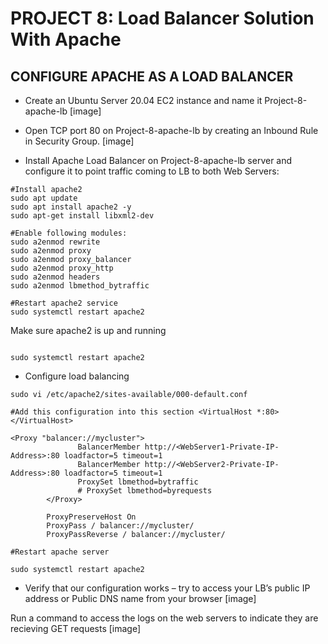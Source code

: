 # PROJECT 8: Load Balancer Solution With Apache #

## CONFIGURE APACHE AS A LOAD BALANCER

- Create an Ubuntu Server 20.04 EC2 instance and name it Project-8-apache-lb
[image]

- Open TCP port 80 on Project-8-apache-lb by creating an Inbound Rule in Security Group.
[image]

- Install Apache Load Balancer on Project-8-apache-lb server and configure it to point traffic coming to LB to both Web Servers:
```
#Install apache2
sudo apt update
sudo apt install apache2 -y
sudo apt-get install libxml2-dev

#Enable following modules:
sudo a2enmod rewrite
sudo a2enmod proxy
sudo a2enmod proxy_balancer
sudo a2enmod proxy_http
sudo a2enmod headers
sudo a2enmod lbmethod_bytraffic

#Restart apache2 service
sudo systemctl restart apache2
```

Make sure apache2 is up and running
```

sudo systemctl restart apache2
```
- Configure load balancing
```
sudo vi /etc/apache2/sites-available/000-default.conf

#Add this configuration into this section <VirtualHost *:80>  </VirtualHost>

<Proxy "balancer://mycluster">
               BalancerMember http://<WebServer1-Private-IP-Address>:80 loadfactor=5 timeout=1
               BalancerMember http://<WebServer2-Private-IP-Address>:80 loadfactor=5 timeout=1
               ProxySet lbmethod=bytraffic
               # ProxySet lbmethod=byrequests
        </Proxy>

        ProxyPreserveHost On
        ProxyPass / balancer://mycluster/
        ProxyPassReverse / balancer://mycluster/

#Restart apache server

sudo systemctl restart apache2
```
- Verify that our configuration works – try to access your LB’s public IP address or Public DNS name from your browser
[image]

Run a command to access the logs on the web servers to indicate they are recieving GET requests
[image]
